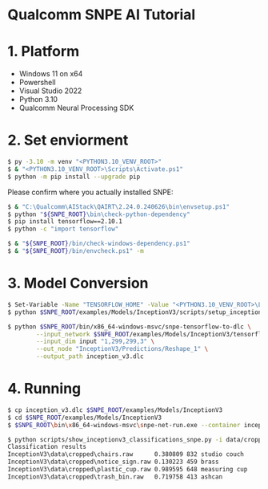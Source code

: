 
# Qualcomm SNPE AI Tutorial

# 1. Platform

- Windows 11 on x64
- Powershell
- Visual Studio 2022
- Python 3.10
- Qualcomm Neural Processing SDK


# 2. Set enviorment

```bash
$ py -3.10 -m venv "<PYTHON3.10_VENV_ROOT>"
$ & "<PYTHON3.10_VENV_ROOT>\Scripts\Activate.ps1"
$ python -m pip install --upgrade pip
```

Please confirm where you actually installed SNPE:

```bash
$ & "C:\Qualcomm\AIStack\QAIRT\2.24.0.240626\bin\envsetup.ps1"
$ python "${SNPE_ROOT}\bin\check-python-dependency"
$ pip install tensorflow==2.10.1
$ python -c "import tensorflow"
```

```bash
$ & "${SNPE_ROOT}/bin/check-windows-dependency.ps1"
$ & "${SNPE_ROOT}/bin/envcheck.ps1" -m
```


# 3. Model Conversion

```bash
$ Set-Variable -Name "TENSORFLOW_HOME" -Value "<PYTHON3.10_VENV_ROOT>\Lib\site-packages\tensorflow\core"
$ python $SNPE_ROOT/examples/Models/InceptionV3/scripts/setup_inceptionv3_snpe.py -a .\tmpdir -d
```

```bash
$ python $SNPE_ROOT/bin/x86_64-windows-msvc/snpe-tensorflow-to-dlc \
        --input_network $SNPE_ROOT/examples/Models/InceptionV3/tensorflow/inception_v3_2016_08_28_frozen.pb \
        --input_dim input "1,299,299,3" \
        --out_node "InceptionV3/Predictions/Reshape_1" \
        --output_path inception_v3.dlc
```


# 4. Running

```bash
$ cp inception_v3.dlc $SNPE_ROOT/examples/Models/InceptionV3
$ cd $SNPE_ROOT/examples/Models/InceptionV3
$ $SNPE_ROOT\bin\x86_64-windows-msvc\snpe-net-run.exe --container inception_v3.dlc --input_list data/cropped/raw_list.txt
```

```bash
$ python scripts/show_inceptionv3_classifications_snpe.py -i data/cropped/raw_list.txt -o output/ -l data/imagenet_slim_labels.txt
Classification results
InceptionV3\data\cropped\chairs.raw      0.380809 832 studio couch
InceptionV3\data\cropped\notice_sign.raw 0.130223 459 brass
InceptionV3\data\cropped\plastic_cup.raw 0.989595 648 measuring cup
InceptionV3\data\cropped\trash_bin.raw   0.719758 413 ashcan
```
